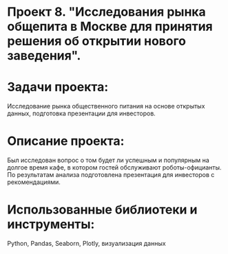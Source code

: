 # Проект 8. "Исследования рынка общепита в Москве для принятия решения об открытии нового заведения".
# Задачи проекта:
Исследование рынка общественного питания на основе открытых данных, подготовка презентации для инвесторов.

# Описание проекта:
Был исследован вопрос о том будет ли успешным и популярным на долгое время кафе, в котором гостей обслуживают роботы-официанты. По результатам анализа подготовлена презентация для инвесторов с рекомендациями.

# Использованные библиотеки и инструменты:
Python, Pandas, Seaborn, Plotly, визуализация данных
